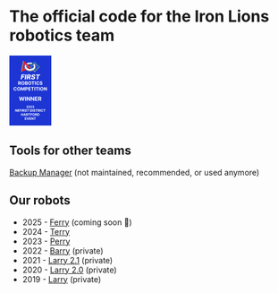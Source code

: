 # The official code for the Iron Lions robotics team
<img src="/banner.svg" width="75px"></img>

## Tools for other teams
[Backup Manager](https://github.com/frcteam7694/BackupManager) (not maintained, recommended, or used anymore)

## Our robots
- 2025 - [Ferry](#) (coming soon 👀)
- 2024 - [Terry](https://github.com/frcteam7694/Perry)
- 2023 - [Perry](https://github.com/frcteam7694/Perry)
- 2022 - [Barry](https://github.com/frcteam7694/Barry) (private)
- 2021 - [Larry 2.1](https://github.com/frcteam7694/Larry-2) (private)
- 2020 - [Larry 2.0](https://github.com/frcteam7694/Larry-2) (private)
- 2019 - [Larry](https://github.com/frcteam7694/Larry) (private)
